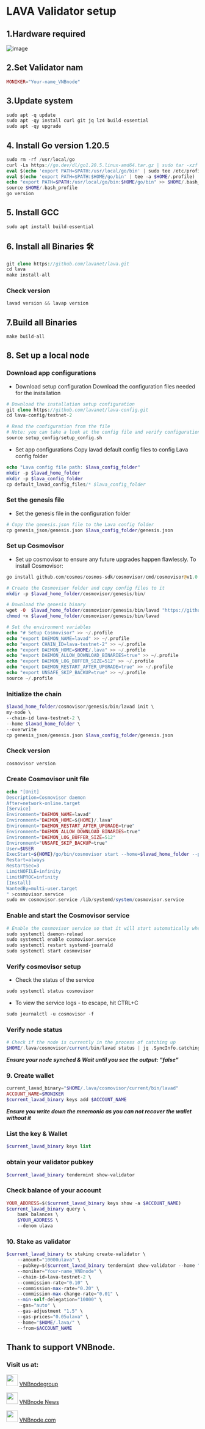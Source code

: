 # LAVA Validator setup
## 1.Hardware required
![image](https://github.com/Adamtruong6868/LAVA/assets/91002010/26a6b8b2-10be-4991-b84d-a2edb4e4619c)

## 2.Set Validator nam
```php
MONIKER="Your-name_VNBnode"
```
## 3.Update system
```php
sudo apt -q update
sudo apt -qy install curl git jq lz4 build-essential
sudo apt -qy upgrade
```
## 4. Install Go version 1.20.5
```php
sudo rm -rf /usr/local/go
curl -Ls https://go.dev/dl/go1.20.5.linux-amd64.tar.gz | sudo tar -xzf - -C /usr/local
eval $(echo 'export PATH=$PATH:/usr/local/go/bin' | sudo tee /etc/profile.d/golang.sh)
eval $(echo 'export PATH=$PATH:$HOME/go/bin' | tee -a $HOME/.profile)
echo "export PATH=$PATH:/usr/local/go/bin:$HOME/go/bin" >> $HOME/.bash_profile
source $HOME/.bash_profile
go version
```
## 5. Install GCC
```php
sudo apt install build-essential
```
## 6. Install all Binaries 🛠️
```php
git clone https://github.com/lavanet/lava.git
cd lava
make install-all
```
### Check version
```php
lavad version && lavap version
```
## 7.Build all Binaries
```php
make build-all
```
## 8. Set up a local node
### Download app configurations
* Download setup configuration Download the configuration files needed for the installation
```php
# Download the installation setup configuration
git clone https://github.com/lavanet/lava-config.git
cd lava-config/testnet-2
```
```php
# Read the configuration from the file
# Note: you can take a look at the config file and verify configurations
source setup_config/setup_config.sh
```
* Set app configurations Copy lavad default config files to config Lava config folder
```php
echo "Lava config file path: $lava_config_folder"
mkdir -p $lavad_home_folder
mkdir -p $lava_config_folder
cp default_lavad_config_files/* $lava_config_folder
```
### Set the genesis file
* Set the genesis file in the configuration folder
```php
# Copy the genesis.json file to the Lava config folder
cp genesis_json/genesis.json $lava_config_folder/genesis.json
```
### Set up Cosmovisor
* Set up cosmovisor to ensure any future upgrades happen flawlessly. To install Cosmovisor:
```php
go install github.com/cosmos/cosmos-sdk/cosmovisor/cmd/cosmovisor@v1.0.0
```
```php
# Create the Cosmovisor folder and copy config files to it
mkdir -p $lavad_home_folder/cosmovisor/genesis/bin/
```
```php
# Download the genesis binary
wget -O  $lavad_home_folder/cosmovisor/genesis/bin/lavad "https://github.com/lavanet/lava/releases/download/v0.21.1.2/lavad-v0.21.1.2-linux-amd64"
chmod +x $lavad_home_folder/cosmovisor/genesis/bin/lavad
```
```php
# Set the environment variables
echo "# Setup Cosmovisor" >> ~/.profile
echo "export DAEMON_NAME=lavad" >> ~/.profile
echo "export CHAIN_ID=lava-testnet-2" >> ~/.profile
echo "export DAEMON_HOME=$HOME/.lava" >> ~/.profile
echo "export DAEMON_ALLOW_DOWNLOAD_BINARIES=true" >> ~/.profile
echo "export DAEMON_LOG_BUFFER_SIZE=512" >> ~/.profile
echo "export DAEMON_RESTART_AFTER_UPGRADE=true" >> ~/.profile
echo "export UNSAFE_SKIP_BACKUP=true" >> ~/.profile
source ~/.profile
```
### Initialize the chain
```php
$lavad_home_folder/cosmovisor/genesis/bin/lavad init \
my-node \
--chain-id lava-testnet-2 \
--home $lavad_home_folder \
--overwrite
cp genesis_json/genesis.json $lava_config_folder/genesis.json
```
### Check version
```php
cosmovisor version
```
### Create Cosmovisor unit file
```php
echo "[Unit]
Description=Cosmovisor daemon
After=network-online.target
[Service]
Environment="DAEMON_NAME=lavad"
Environment="DAEMON_HOME=${HOME}/.lava"
Environment="DAEMON_RESTART_AFTER_UPGRADE=true"
Environment="DAEMON_ALLOW_DOWNLOAD_BINARIES=true"
Environment="DAEMON_LOG_BUFFER_SIZE=512"
Environment="UNSAFE_SKIP_BACKUP=true"
User=$USER
ExecStart=${HOME}/go/bin/cosmovisor start --home=$lavad_home_folder --p2p.seeds $seed_node
Restart=always
RestartSec=3
LimitNOFILE=infinity
LimitNPROC=infinity
[Install]
WantedBy=multi-user.target
" >cosmovisor.service
sudo mv cosmovisor.service /lib/systemd/system/cosmovisor.service
```
### Enable and start the Cosmovisor service
```php
# Enable the cosmovisor service so that it will start automatically when the system boots
sudo systemctl daemon-reload
sudo systemctl enable cosmovisor.service
sudo systemctl restart systemd-journald
sudo systemctl start cosmovisor
```
### Verify cosmovisor setup
* Check the status of the service
```php
sudo systemctl status cosmovisor
```
* To view the service logs - to escape, hit CTRL+C
```php
sudo journalctl -u cosmovisor -f
```
### Verify node status
```php
# Check if the node is currently in the process of catching up
$HOME/.lava/cosmovisor/current/bin/lavad status | jq .SyncInfo.catching_up
```
***Ensure your node synched & Wait until you see the output: "false"***
### 9. Create wallet
```php
current_lavad_binary="$HOME/.lava/cosmovisor/current/bin/lavad"
ACCOUNT_NAME=$MONIKER
$current_lavad_binary keys add $ACCOUNT_NAME
```
***Ensure you write down the mnemonic as you can not recover the wallet without it***
### List the key & Wallet
```php
$current_lavad_binary keys list
```
### obtain your validator pubkey
```php
$current_lavad_binary tendermint show-validator
```
### Check balance of your account
```php
YOUR_ADDRESS=$($current_lavad_binary keys show -a $ACCOUNT_NAME)
$current_lavad_binary query \
    bank balances \
    $YOUR_ADDRESS \
    --denom ulava
```
### 10. Stake as validator
```php
$current_lavad_binary tx staking create-validator \
    --amount="10000ulava" \
    --pubkey=$($current_lavad_binary tendermint show-validator --home "$HOME/.lava/") \
    --moniker="Your-name_VNBnode" \
    --chain-id=lava-testnet-2 \
    --commission-rate="0.10" \
    --commission-max-rate="0.20" \
    --commission-max-change-rate="0.01" \
    --min-self-delegation="10000" \
    --gas="auto" \
    --gas-adjustment "1.5" \
    --gas-prices="0.05ulava" \
    --home="$HOME/.lava/" \
    --from=$ACCOUNT_NAME
```
## Thank to support VNBnode.
### Visit us at:

<img src="https://user-images.githubusercontent.com/50621007/183283867-56b4d69f-bc6e-4939-b00a-72aa019d1aea.png" width="30"/> <a href="https://t.me/VNBnodegroup" target="_blank">VNBnodegroup</a>

<img src="https://user-images.githubusercontent.com/50621007/183283867-56b4d69f-bc6e-4939-b00a-72aa019d1aea.png" width="30"/> <a href="https://t.me/Vnbnode" target="_blank">VNBnode News</a>

<img src="binaries/Logo/VNBnode.jpg" width="30"/> <a href="https://VNBnode.com" target="_blank">VNBnode.com</a>
